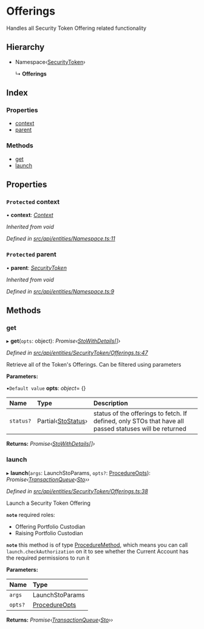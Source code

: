 # Offerings

Handles all Security Token Offering related functionality

## Hierarchy

* Namespace‹[SecurityToken](securitytoken.md)›

  ↳ **Offerings**

## Index

### Properties

* [context](offerings.md#protected-context)
* [parent](offerings.md#protected-parent)

### Methods

* [get](offerings.md#get)
* [launch](offerings.md#launch)

## Properties

### `Protected` context

• **context**: [_Context_](context.md)

_Inherited from void_

_Defined in_ [_src/api/entities/Namespace.ts:11_](https://github.com/PolymathNetwork/polymesh-sdk/blob/56921667/src/api/entities/Namespace.ts#L11)

### `Protected` parent

• **parent**: [_SecurityToken_](securitytoken.md)

_Inherited from void_

_Defined in_ [_src/api/entities/Namespace.ts:9_](https://github.com/PolymathNetwork/polymesh-sdk/blob/56921667/src/api/entities/Namespace.ts#L9)

## Methods

### get

▸ **get**\(`opts`: object\): _Promise‹_[_StoWithDetails_](../interfaces/stowithdetails.md)_\[\]›_

_Defined in_ [_src/api/entities/SecurityToken/Offerings.ts:47_](https://github.com/PolymathNetwork/polymesh-sdk/blob/56921667/src/api/entities/SecurityToken/Offerings.ts#L47)

Retrieve all of the Token's Offerings. Can be filtered using parameters

**Parameters:**

▪`Default value` **opts**: _object_= {}

| Name | Type | Description |
| :--- | :--- | :--- |
| `status?` | Partial‹[StoStatus](../interfaces/stostatus.md)› | status of the offerings to fetch. If defined, only STOs that have all passed statuses will be returned |

**Returns:** _Promise‹_[_StoWithDetails_](../interfaces/stowithdetails.md)_\[\]›_

### launch

▸ **launch**\(`args`: LaunchStoParams, `opts?`: [ProcedureOpts](../interfaces/procedureopts.md)\): _Promise‹_[_TransactionQueue_](transactionqueue.md)_‹_[_Sto_](sto.md)_››_

_Defined in_ [_src/api/entities/SecurityToken/Offerings.ts:38_](https://github.com/PolymathNetwork/polymesh-sdk/blob/56921667/src/api/entities/SecurityToken/Offerings.ts#L38)

Launch a Security Token Offering

**`note`** required roles:

* Offering Portfolio Custodian
* Raising Portfolio Custodian

**`note`** this method is of type [ProcedureMethod](../interfaces/proceduremethod.md), which means you can call `launch.checkAuthorization` on it to see whether the Current Account has the required permissions to run it

**Parameters:**

| Name | Type |
| :--- | :--- |
| `args` | LaunchStoParams |
| `opts?` | [ProcedureOpts](../interfaces/procedureopts.md) |

**Returns:** _Promise‹_[_TransactionQueue_](transactionqueue.md)_‹_[_Sto_](sto.md)_››_

